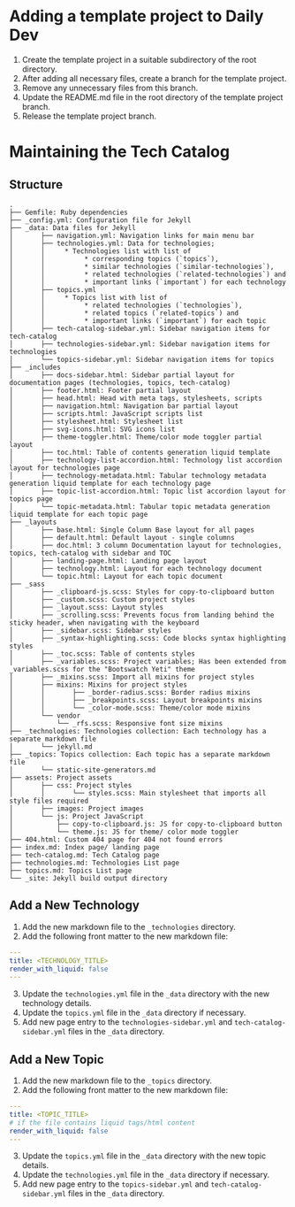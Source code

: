 # Adding a template project to Daily Dev 

1. Create the template project in a suitable subdirectory of the root directory.
2. After adding all necessary files, create a branch for the template project.
3. Remove any unnecessary files from this branch.
4. Update the README.md file in the root directory of the template project branch.
5. Release the template project branch.


# Maintaining the Tech Catalog

## Structure
```text
.
├── Gemfile: Ruby dependencies
├── _config.yml: Configuration file for Jekyll
├── _data: Data files for Jekyll
│       ├── navigation.yml: Navigation links for main menu bar
│       ├── technologies.yml: Data for technologies;
│       │     * Technologies list with list of
│       │          * corresponding topics (`topics`),
│       │          * similar technologies (`similar-technologies`),
│       │          * related technologies (`related-technologies`) and
│       │          * important links (`important`) for each technology
│       ├── topics.yml
│       │     * Topics list with list of
│       │          * related technologies (`technologies`),
│       │          * related topics (`related-topics`) and
│       │          * important links (`important`) for each topic
│       ├── tech-catalog-sidebar.yml: Sidebar navigation items for tech-catalog
│       ├── technologies-sidebar.yml: Sidebar navigation items for technologies
│       └── topics-sidebar.yml: Sidebar navigation items for topics
├── _includes
│       ├── docs-sidebar.html: Sidebar partial layout for documentation pages (technologies, topics, tech-catalog)
│       ├── footer.html: Footer partial layout
│       ├── head.html: Head with meta tags, stylesheets, scripts
│       ├── navigation.html: Navigation bar partial layout
│       ├── scripts.html: JavaScript scripts list
│       ├── stylesheet.html: Stylesheet list
│       ├── svg-icons.html: SVG icons list
│       ├── theme-toggler.html: Theme/color mode toggler partial layout
│       ├── toc.html: Table of contents generation liquid template
│       ├── technology-list-accordion.html: Technology list accordion layout for technologies page  
│       ├── technology-metadata.html: Tabular technology metadata generation liquid template for each technology page
│       ├── topic-list-accordion.html: Topic list accordion layout for topics page
│       └── topic-metadata.html: Tabular topic metadata generation liquid template for each topic page
├── _layouts
│       ├── base.html: Single Column Base layout for all pages
│       ├── default.html: Default layout - single columns
│       ├── doc.html: 3 column Documentation layout for technologies, topics, tech-catalog with sidebar and TOC
│       ├── landing-page.html: Landing page layout
│       ├── technology.html: Layout for each technology document
│       └── topic.html: Layout for each topic document
├── _sass
│       ├── _clipboard-js.scss: Styles for copy-to-clipboard button
│       ├── _custom.scss: Custom project styles
│       ├── _layout.scss: Layout styles
│       ├── _scrolling.scss: Prevents focus from landing behind the sticky header, when navigating with the keyboard
│       ├── _sidebar.scss: Sidebar styles
│       ├── _syntax-highlighting.scss: Code blocks syntax highlighting styles
│       ├── _toc.scss: Table of contents styles
│       ├── _variables.scss: Project variables; Has been extended from _variables.scss for the "Bootswatch Yeti" theme
│       ├── _mixins.scss: Import all mixins for project styles
│       ├── mixins: Mixins for project styles
│       │       ├── _border-radius.scss: Border radius mixins
│       │       ├── _breakpoints.scss: Layout breakpoints mixins
│       │       └── _color-mode.scss: Theme/color mode mixins
│       └── vendor
│           └── _rfs.scss: Responsive font size mixins
├── _technologies: Technologies collection: Each technology has a separate markdown file
│       └── jekyll.md
├── _topics: Topics collection: Each topic has a separate markdown file
│       └── static-site-generators.md
├── assets: Project assets
│       ├── css: Project styles
│       │       └── styles.scss: Main stylesheet that imports all style files required
│       ├── images: Project images
│       └── js: Project JavaScript
│           ├── copy-to-clipboard.js: JS for copy-to-clipboard button
│           └── theme.js: JS for theme/ color mode toggler
├── 404.html: Custom 404 page for 404 not found errors
├── index.md: Index page/ landing page
├── tech-catalog.md: Tech Catalog page
├── technologies.md: Technologies List page
├── topics.md: Topics List page
└── _site: Jekyll build output directory
```


## Add a New Technology
1. Add the new markdown file to the `_technologies` directory.
2. Add the following front matter to the new markdown file:
```yaml
---
title: <TECHNOLOGY_TITLE>
render_with_liquid: false
---
```
3. Update the `technologies.yml` file in the `_data` directory with the new technology details.
4. Update the `topics.yml` file in the `_data` directory if necessary.
5. Add new page entry to the `technologies-sidebar.yml` and `tech-catalog-sidebar.yml` files in the `_data` directory.

## Add a New Topic
1. Add the new markdown file to the `_topics` directory.
2. Add the following front matter to the new markdown file:
```yaml
---
title: <TOPIC_TITLE>
# if the file contains liquid tags/html content 
render_with_liquid: false 
---
```
3. Update the `topics.yml` file in the `_data` directory with the new topic details.
4. Update the `technologies.yml` file in the `_data` directory if necessary.
5. Add new page entry to the `topics-sidebar.yml` and `tech-catalog-sidebar.yml` files in the `_data` directory.